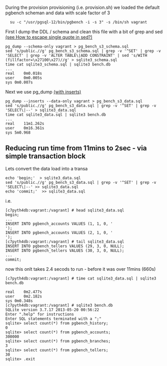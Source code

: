 
During the provision provisioning (i.e. provision.sh) we loaded the default pgbench scheman and data with scale factor of 3

```
  su -c "/usr/pgsql-12/bin/pgbench -i -s 3" -s /bin/sh vagrant
```


First I dump the DDL / schema and clean this file with a bit of grep and sed [(see How to escape single quote in sed?)](
https://stackoverflow.com/questions/24509214/how-to-escape-single-quote-in-sed)

```
pg_dump --schema-only vagrant > pg_bench_s3_schema.sql
sed 's/public.//g' pg_bench_s3_schema.sql | grep -v '^SET' | grep -v 'SELECT' | grep -v 'ALTER TABLE\|ADD CONSTRAINT' | sed 's/WITH (fillfactor=\x27100\x27)//g' > sqlite3_schema.sql
time cat sqlite3_schema.sql | sqlite3 bench.db
...
real	0m0.018s
user	0m0.005s
sys	0m0.007s
```


Next we use pg_dump [(with inserts)](
https://stackoverflow.com/questions/54666946/postgres-dump-with-inserts-but-without-copy-actions)



```
pg_dump --inserts --data-only vagrant > pg_bench_s3_data.sql
sed 's/public.//g' pg_bench_s3_data.sql | grep -v '^SET' | grep -v 'SELECT\|--' > sqlite3_data.sql
time cat sqlite3_data.sql | sqlite3 bench.db
...
real	11m1.262s
user	0m16.361s
sys	5m0.968
```

## Reducing run time from 11mins to 2sec - via simple transaction block


Lets convert the data load into a transa

```
echo 'begin;'  > sqlite3_data.sql
sed 's/public.//g' pg_bench_s3_data.sql | grep -v '^SET' | grep -v 'SELECT\|--' >> sqlite3_data.sql
echo 'commit;'  >> sqlite3_data.sql
```

i.e. 
```
[c7pyth4db:vagrant:/vagrant] # head sqlite3_data.sql
begin;
...
INSERT INTO pgbench_accounts VALUES (1, 1, 0, '                                                                                    ');
INSERT INTO pgbench_accounts VALUES (2, 1, 0, '                                                                                    ');
[c7pyth4db:vagrant:/vagrant] # tail sqlite3_data.sql
INSERT INTO pgbench_tellers VALUES (29, 3, 0, NULL);
INSERT INTO pgbench_tellers VALUES (30, 3, 0, NULL);
...
commit;
```
now this onlt takes 2.4 secods to run - before it was over 11mins (660s)

```
[c7pyth4db:vagrant:/vagrant] # time cat sqlite3_data.sql | sqlite3 bench.db

real	0m2.477s
user	0m2.182s
sys	0m0.348s
[c7pyth4db:vagrant:/vagrant] # sqlite3 bench.db
SQLite version 3.7.17 2013-05-20 00:56:22
Enter ".help" for instructions
Enter SQL statements terminated with a ";"
sqlite> select count(*) from pgbench_history;
0
sqlite> select count(*) from pgbench_accounts;
300000
sqlite> select count(*) from pgbench_branches;
3
sqlite> select count(*) from pgbench_tellers;
30
sqlite> .exit
```





